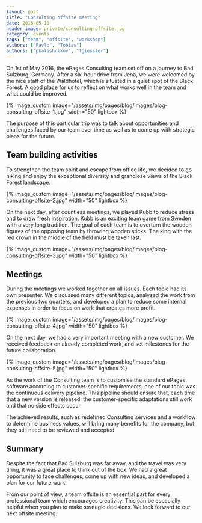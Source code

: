 ```yaml
---
layout: post
title: "Consulting offsite meeting"
date: 2016-05-18
header_image: private/consulting-offsite.jpg
category: events
tags: ["team", "offsite", "workshop"]
authors: ["Pavlo", "Tobias"]
authors: ["pkalashnikov", "tgiessler"]
---
```


On 1st of May 2016, the ePages Consulting team set off on a journey to Bad Sulzburg, Germany.
After a six-hour drive from Jena, we were welcomed by the nice staff of the Waldhotel, which is situated in a quiet spot of the Black Forest.
A good place for us to reflect on what works well in the team and what could be improved.

{% image_custom image="/assets/img/pages/blog/images/blog-consulting-offsite-1.jpg" width="50" lightbox %}

The purpose of this particular trip was to talk about opportunities and challenges faced by our team over time as well as to come up with strategic plans for the future.

## Team building activities

To strengthen the team spirit and escape from office life, we decided to go hiking and enjoy the exceptional diversity and grandiose views of the Black Forest landscape.

{% image_custom image="/assets/img/pages/blog/images/blog-consulting-offsite-2.jpg" width="50" lightbox %}

On the next day, after countless meetings, we played Kubb to reduce stress and to draw fresh inspiration.
Kubb is an exciting team game from Sweden with a very long tradition.
The goal of each team is to overturn the wooden figures of the opposing team by throwing wooden sticks.
The king with the red crown in the middle of the field must be taken last.

{% image_custom image="/assets/img/pages/blog/images/blog-consulting-offsite-3.jpg" width="50" lightbox %}

## Meetings

During the meetings we worked together on all issues. Each topic had its own presenter.
We discussed many different topics, analysed the work from the previous two quarters, and developed a plan to reduce some internal expenses in order to focus on work that creates more profit.

{% image_custom image="/assets/img/pages/blog/images/blog-consulting-offsite-4.jpg" width="50" lightbox %}

On the next day, we had a very important meeting with a new customer.
We received feedback on already completed work, and set milestones for the future collaboration.

{% image_custom image="/assets/img/pages/blog/images/blog-consulting-offsite-5.jpg" width="50" lightbox %}

As the work of the Consulting team is to customise the standard ePages software according to customer-specific requirements, one of our topic was the continuous delivery pipeline.
This pipeline should ensure that, each time that a new version is released, the customer-specific adaptations still work and that no side effects occur.

The achieved results, such as redefined Consulting services and a workflow to determine business values, will bring many benefits for the company, but they still need to be reviewed and accepted.

## Summary

Despite the fact that Bad Sulzburg was far away, and the travel was very tiring, it was a great place to think out of the box.
We had a great opportunity to face challenges, come up with new ideas, and developed a plan for our future work.

From our point of view, a team offsite is an essential part for every professional team which encourages creativity.
This can be especially helpful when you plan to make strategic decisions.
We look forward to our next offsite meeting.
